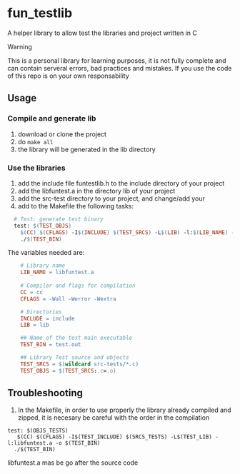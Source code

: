 # fun_testlib

A helper library to allow test the libraries and project written in C

> [!WARNING]
> This is a personal library for learning purposes, it is not fully complete and can contain serveral errors, bad practices and mistakes. If you use the code of this repo is on your own responsability

## Usage

### Compile and generate lib

1. download or clone the project
2. do `make all`
3. the library will be generated in the lib directory

### Use the libraries
1. add the include file funtestlib.h to the include directory of your project
2. add the libfuntest.a in the directory lib of your project
3. add the src-test directory to your project, and change/add your
4. add to the Makefile the following tasks:
  ```makefile
    # Test: generate test binary
    test: $(TEST_OBJS)
      $(CC) $(CFLAGS) -I$(INCLUDE) $(TEST_SRCS) -L$(LIB) -l:$(LIB_NAME) -o $(TEST_BIN)
      ./$(TEST_BIN)
  ```
The variables needed are:

```makefile
    # Library name
    LIB_NAME = libfuntest.a
    
    # Compiler and flags for compilation
    CC = cc
    CFLAGS = -Wall -Werror -Wextra

    # Directories
    INCLUDE = include
    LIB = lib

    ## Name of the test main executable
    TEST_BIN = test.out

    ## Library Test source and objects
    TEST_SRCS = $(wildcard src-tests/*.c)
    TEST_OBJS = $(TEST_SRCS:.c=.o)
``` 

## Troubleshooting

1. In the Makefile, in order to use properly the library already compiled and zipped, it is necesary be careful with the order in the compilation

```shell
test: $(OBJS_TESTS)
   $(CC) $(CFLAGS) -I$(TEST_INCLUDE) $(SRCS_TESTS) -L$(TEST_LIB) -l:libfuntest.a -o $(TEST_BIN)
  ./$(TEST_BIN)
```

libfuntest.a mas be go after the source code
